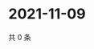# 2021-11-09

共 0 条

<!-- BEGIN WEIBO -->
<!-- 最后更新时间 Tue Nov 09 2021 08:13:26 GMT+0800 (China Standard Time) -->

<!-- END WEIBO -->
